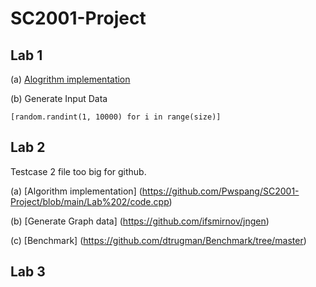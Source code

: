 # SC2001-Project

## Lab 1 
(a) [Alogrithm implementation](https://github.com/Pwspang/SC2001-Project/blob/main/Lab%201/Lab1.py)

(b) Generate Input Data

`
[random.randint(1, 10000) for i in range(size)]
`

## Lab 2 

Testcase 2 file too big for github. 

(a) [Algorithm implementation] (https://github.com/Pwspang/SC2001-Project/blob/main/Lab%202/code.cpp)

(b) [Generate Graph data] (https://github.com/ifsmirnov/jngen)

(c) [Benchmark] (https://github.com/dtrugman/Benchmark/tree/master)



## Lab 3 
